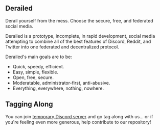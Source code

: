 ## Derailed

Derail yourself from the mess. Choose the secure, free, and federated social media.

Derailed is a prototype, incomplete, in rapid development, social media attempting to combine
all of the best features of Discord, Reddit, and Twitter into one federated and decentralized protocol.

Derailed's main goals are to be:

- Quick, speedy, efficient.
- Easy, simple, flexible.
- Open, free, secure.
- Moderatable, administrator-first, anti-abusive.
- Everything, everywhere, nothing, nowhere.

## Tagging Along

You can join [temporary Discord server](https://discord.gg/8fYVNRxRDc) and go tag along with us...
or if you're feeling even more generous, help contribute to our repository!
